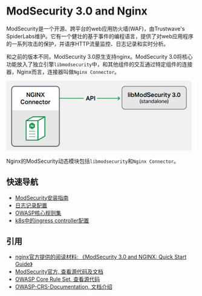 # ModSecurity 3.0 and Nginx

ModSecurity是一个开源、跨平台的web应用防火墙(WAF)，由Trustwave's SpiderLabs维护。它有一个健壮的基于事件的编程语言，提供了对web应用程序的一系列攻击的保护，并语序HTTP流量监控、日志记录和实时分析。

和之前的版本不同，ModSecurity 3.0原生支持nginx。ModSecurity 3.0将核心功能放入了独立引擎`libmodsecurity`中，和其他组件的交互通过特定组件的连接器，Nginx而言，连接器叫做`Nginx Connector`。


![ModSecurity 3.0 架构](/images/architecture.png)

Nginx的ModSecurity动态模块包括`libmodsecurity`和`Nginx Connector`。

## 快速导航

+ [ModSecurity安装指南](mod-install.md)
+ [日志记录配置](log.md)
+ [OWASP核心规则集](/crs/)
+ [k8s中的ingress controller配置](ingress.md)


## 引用

+ [nginx官方提供的阅读材料: 《ModSecurity 3.0 and NGINX: Quick Start Guide》](https://www.nginx.com/resources/library/modsecurity-3-nginx-quick-start-guide)
+ [ModSecurity官方, 查看源代码及文档](https://github.com/SpiderLabs/ModSecurity)
+ [OWASP Core Rule Set, 查看源代码](https://github.com/SpiderLabs/owasp-modsecurity-crs)
+ [OWASP-CRS-Documentation, 文档介绍](https://github.com/SpiderLabs/OWASP-CRS-Documentation)

